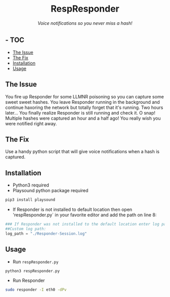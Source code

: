 <div align="center">

# RespResponder
###### Voice notifications so you never miss a hash!
</div>

## - TOC
* [The Issue](#The-Issue)
* [The Fix](#The-Fix)
* [Installation](#Installation)
* [Usage](#Usage)

## The Issue
You fire up Responder for some LLMNR poisoning so you can capture some sweet sweet hashes. You leave Responder running in
the background and continue haxoring the network but totally forget that it's running. Two hours later... You finally realize Responder is
still running and check it. O snap! Multiple hashes were captured an hour and a half ago! You really wish you were notified right away.

## The Fix
Use a handy python script that will give voice notifications when a hash is captured.

## Installation
* Python3 required
* Playsound python package required
```bash
pip3 install playsound
```
* If Responder is not installed to default location then open 'respResponder.py` in your favorite editor and add the path on line 8:
```python
### If Responder was not installed to the default location enter log path below ###
##Custom log path:
log_path = "./Responder-Session.log"
```
## Usage
* Run `respResponder.py`
```python
python3 respResponder.py
```
* Run Responder
```bash
sudo responder -I eth0 -dPv
```


